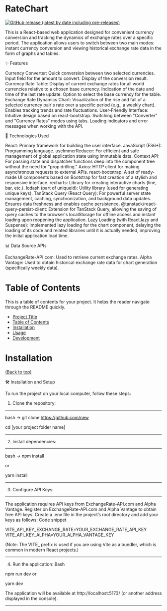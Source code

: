 
# RateChart

[![GitHub release (latest by date including pre-releases)](https://img.shields.io/github/v/release/navendu-pottekkat/awesome-readme?include_prereleases)](https://img.shields.io/github/v/release/navendu-pottekkat/awesome-readme?include_prereleases)

This is a React-based web application designed for convenient currency conversion and tracking the dynamics of exchange rates over a specific period. The application allows users to switch between two main modes: instant currency conversion and viewing historical exchange rate data in the form of graphs and tables.

✨ Features

Currency Converter:
Quick conversion between two selected currencies.
Input field for the amount to convert.
Display of the conversion result.
Currency Rate Table:
Display of current exchange rates for all world currencies relative to a chosen base currency.
Indication of the date and time of the last rate update.
Option to select the base currency for the table.
Exchange Rate Dynamics Chart:
Visualization of the rise and fall of a selected currency pair's rate over a specific period (e.g., a weekly chart).
Enables tracking trends and rate fluctuations.
User-Friendly Interface:
Intuitive design based on react-bootstrap.
Switching between "Converter" and "Currency Rates" modes using tabs.
Loading indicators and error messages when working with the API.

🚀 Technologies Used

React: Primary framework for building the user interface.
JavaScript (ES6+): Programming language.
useImmerReducer: For efficient and safe management of global application state using immutable data.
Context API: For passing state and dispatcher functions deep into the component tree without the need for "prop drilling."
Axios: HTTP client for making asynchronous requests to external APIs.
react-bootstrap: A set of ready-made UI components based on Bootstrap for fast creation of a stylish and responsive interface.
recharts: Library for creating interactive charts (line, bar, etc.).
lodash (part of uniqueId): Utility library (used for generating unique keys).
TanStack Query (React Query): For powerful server state management, caching, synchronization, and background data updates. Ensures data freshness and enables cache persistence.
@tanstack/react-query-persist-client: Extension for TanStack Query, allowing the saving of query caches to the browser's localStorage for offline access and instant loading upon reopening the application.
Lazy Loading (with React.lazy and Suspense): Implemented lazy loading for the chart component, delaying the loading of its code and related libraries until it is actually needed, improving the initial application load time.

📊 Data Source APIs

ExchangeRate-API.com: Used to retrieve current exchange rates.
Alpha Vantage: Used to obtain historical exchange rate data for chart generation (specifically weekly data).

# Table of Contents

This is a table of contents for your project. It helps the reader navigate through the README quickly.
- [Project Title](#project-title)
- [Table of Contents](#table-of-contents)
- [Installation](#installation)
- [Usage](#usage)
- [Development](#development)


# Installation
[(Back to top)](#table-of-contents)

🛠️ Installation and Setup

To run the project on your local computer, follow these steps:

1) Clone the repository: 


_____________________________________________________________________________________________
bash -> git clone https://github.com/new

cd [your project folder name]
___
2. Install dependencies:
______

bash -> npm install 

or

yarn install
___

3.  Configure API Keys:
___
The application requires API keys from ExchangeRate-API.com and Alpha Vantage.
Register on ExchangeRate-API.com and Alpha Vantage to obtain free API keys.
Create a .env file in the project’s root directory and add your keys as follows:
Code snippet

VITE_API_KEY_EXCHANGE_RATE=YOUR_EXCHANGE_RATE_API_KEY
VITE_API_KEY_ALPHA=YOUR_ALPHA_VANTAGE_KEY

(Note: The VITE_ prefix is used if you are using Vite as a bundler, which is common in modern React projects.)
____
4. Run the application:
Bash

npm run dev
or

yarn dev

The application will be available at http://localhost:5173/ (or another address displayed in the console).
___


